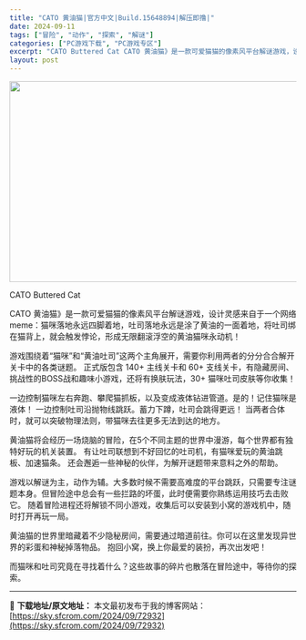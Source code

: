 ```yaml
---
title: "CATO 黄油猫|官方中文|Build.15648894|解压即撸|"
date: 2024-09-11
tags: ["冒险", "动作", "探索", "解谜"]
categories: ["PC游戏下载", "PC游戏专区"]
excerpt: "CATO Buttered Cat CATO 黄油猫》是一款可爱猫猫的像素风平台解谜游戏，设计灵感来自于一个网络meme：猫咪落地永远四脚着地，吐司落地永远是涂了黄油的一面着地，将吐司绑在猫背上，就会触发悖论，形成无限翻滚浮空的黄油猫咪永动机！ 游戏围绕着“猫咪”和“黄油吐司”这两个主角展开，需要你&hellip;"
layout: post
---
```


<img class="aligncenter size-full wp-image-72939" src="https://sky.sfcrom.com/wp-content/uploads/2024/09/2024091108415579.webp" alt="" width="616" height="353" />

CATO Buttered Cat

CATO 黄油猫》是一款可爱猫猫的像素风平台解谜游戏，设计灵感来自于一个网络meme：猫咪落地永远四脚着地，吐司落地永远是涂了黄油的一面着地，将吐司绑在猫背上，就会触发悖论，形成无限翻滚浮空的黄油猫咪永动机！

游戏围绕着“猫咪”和“黄油吐司”这两个主角展开，需要你利用两者的分分合合解开关卡中的各类谜题。
正式版包含 140+ 主线关卡和 60+ 支线关卡，有隐藏房间、挑战性的BOSS战和趣味小游戏，还将有换肤玩法，30+ 猫咪吐司皮肤等你收集！

一边控制猫咪左右奔跑、攀爬猫抓板，以及变成液体钻进管道。是的！记住猫咪是液体！
一边控制吐司沿抛物线跳跃。蓄力下蹲，吐司会跳得更远！
当两者合体时，就可以突破物理法则，带猫咪去往更多无法到达的地方。

黄油猫将会经历一场烧脑的冒险，在5个不同主题的世界中漫游，每个世界都有独特好玩的机关装置。
有让吐司联想到不好回忆的吐司机，有猫咪爱玩的黄油跳板、加速猫条。
还会邂逅一些神秘的伙伴，为解开谜题带来意料之外的帮助。

游戏以解谜为主，动作为辅。大多数时候不需要高难度的平台跳跃，只需要专注谜题本身。但冒险途中总会有一些拦路的坏蛋，此时便需要你熟练运用技巧去击败它。
随着冒险进程还将解锁不同小游戏，收集后可以安装到小窝的游戏机中，随时打开再玩一局。

黄油猫的世界里暗藏着不少隐秘房间，需要通过暗道前往。你可以在这里发现异世界的彩蛋和神秘掉落物品。
抱回小窝，换上你最爱的装扮，再次出发吧！

而猫咪和吐司究竟在寻找着什么？这些故事的碎片也散落在冒险途中，等待你的探索。

---
📖 **下载地址/原文地址：** 本文最初发布于我的博客网站：[https://sky.sfcrom.com/2024/09/72932](https://sky.sfcrom.com/2024/09/72932)
